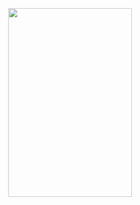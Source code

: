
<img src="https://raw.githubusercontent.com/iamjackslayer/cloud-function-crud-example/master/lib/assets/new_demo.gif" width="250" height="380" />

